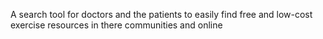 A search tool for doctors and the patients to easily find free and low-cost exercise resources in there communities and online
